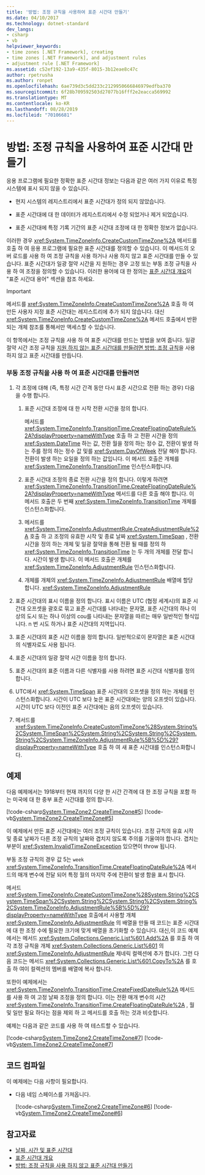 ```yaml
---
title: '방법: 조정 규칙을 사용하여 표준 시간대 만들기'
ms.date: 04/10/2017
ms.technology: dotnet-standard
dev_langs:
- csharp
- vb
helpviewer_keywords:
- time zones [.NET Framework], creating
- time zones [.NET Framework], and adjustment rules
- adjustment rule [.NET Framework]
ms.assetid: c52ef192-13a9-435f-8015-3b12eae8c47c
author: rpetrusha
ms.author: ronpet
ms.openlocfilehash: 6ae739d3c5dd233c2129950666846979edfba370
ms.sourcegitcommit: 6f28b709592503d27077b16fff2e2eacca569992
ms.translationtype: MT
ms.contentlocale: ko-KR
ms.lasthandoff: 08/28/2019
ms.locfileid: "70106681"
---
```

# <a name="how-to-create-time-zones-with-adjustment-rules"></a>방법: 조정 규칙을 사용하여 표준 시간대 만들기

응용 프로그램에 필요한 정확한 표준 시간대 정보는 다음과 같은 여러 가지 이유로 특정 시스템에 표시 되지 않을 수 있습니다.

- 현지 시스템의 레지스트리에서 표준 시간대가 정의 되지 않았습니다.

- 표준 시간대에 대 한 데이터가 레지스트리에서 수정 되었거나 제거 되었습니다.

- 표준 시간대에 특정 기록 기간의 표준 시간대 조정에 대 한 정확한 정보가 없습니다.

이러한 경우 <xref:System.TimeZoneInfo.CreateCustomTimeZone%2A> 메서드를 호출 하 여 응용 프로그램에 필요한 표준 시간대를 정의할 수 있습니다. 이 메서드의 오버 로드를 사용 하 여 조정 규칙을 사용 하거나 사용 하지 않고 표준 시간대를 만들 수 있습니다. 표준 시간대가 일광 절약 시간을 지 원하는 경우 고정 또는 부동 조정 규칙을 사용 하 여 조정을 정의할 수 있습니다. 이러한 용어에 대 한 정의는 [표준 시간대 개요](../../../docs/standard/datetime/time-zone-overview.md)의 "표준 시간대 용어" 섹션을 참조 하세요.

> [!IMPORTANT]
> 메서드를 <xref:System.TimeZoneInfo.CreateCustomTimeZone%2A> 호출 하 여 만든 사용자 지정 표준 시간대는 레지스트리에 추가 되지 않습니다. 대신 <xref:System.TimeZoneInfo.CreateCustomTimeZone%2A> 메서드 호출에서 반환 되는 개체 참조를 통해서만 액세스할 수 있습니다.

이 항목에서는 조정 규칙을 사용 하 여 표준 시간대를 만드는 방법을 보여 줍니다. 일광 절약 시간 조정 규칙을 [지원 하지 않는 표준 시간대를 만들려면 방법: 조정 규칙](../../../docs/standard/datetime/create-time-zones-without-adjustment-rules.md)을 사용 하지 않고 표준 시간대를 만듭니다.

### <a name="to-create-a-time-zone-with-floating-adjustment-rules"></a>부동 조정 규칙을 사용 하 여 표준 시간대를 만들려면

1. 각 조정에 대해 (즉, 특정 시간 간격 동안 다시 표준 시간으로 전환 하는 경우) 다음을 수행 합니다.

    1. 표준 시간대 조정에 대 한 시작 전환 시간을 정의 합니다.

       메서드를 <xref:System.TimeZoneInfo.TransitionTime.CreateFloatingDateRule%2A?displayProperty=nameWithType> 호출 하 고 전환 시간을 정의 <xref:System.DateTime> 하는 값, 전환 월을 정의 하는 정수 값, 전환이 발생 하는 주를 정의 하는 정수 값 및를 <xref:System.DayOfWeek> 전달 해야 합니다. 전환이 발생 하는 요일을 정의 하는 값입니다. 이 메서드 호출은 개체를 <xref:System.TimeZoneInfo.TransitionTime> 인스턴스화합니다.

    2. 표준 시간대 조정의 종료 전환 시간을 정의 합니다. 이렇게 하려면 <xref:System.TimeZoneInfo.TransitionTime.CreateFloatingDateRule%2A?displayProperty=nameWithType> 메서드를 다른 호출 해야 합니다. 이 메서드 호출은 두 번째 <xref:System.TimeZoneInfo.TransitionTime> 개체를 인스턴스화합니다.

    3. 메서드를 <xref:System.TimeZoneInfo.AdjustmentRule.CreateAdjustmentRule%2A> 호출 하 고 조정의 유효한 시작 및 종료 날짜 <xref:System.TimeSpan> , 전환 시간을 정의 하는 개체 및 일광 절약을 통해 전환 될 때를 정의 하 <xref:System.TimeZoneInfo.TransitionTime> 는 두 개의 개체를 전달 합니다. 시간이 발생 합니다. 이 메서드 호출은 개체를 <xref:System.TimeZoneInfo.AdjustmentRule> 인스턴스화합니다.

    4. 개체를 개체의 <xref:System.TimeZoneInfo.AdjustmentRule> 배열에 할당 합니다. <xref:System.TimeZoneInfo.AdjustmentRule>

2. 표준 시간대의 표시 이름을 정의 합니다. 표시 이름은 UTC (협정 세계시)의 표준 시간대 오프셋을 괄호로 묶고 표준 시간대를 나타내는 문자열, 표준 시간대의 하나 이상의 도시 또는 하나 이상의 cou를 나타내는 문자열을 따르는 매우 일반적인 형식입니다. n 번 시도 하거나 표준 시간대의 지역입니다.

3. 표준 시간대의 표준 시간 이름을 정의 합니다. 일반적으로이 문자열은 표준 시간대의 식별자로도 사용 됩니다.

4. 표준 시간대의 일광 절약 시간 이름을 정의 합니다.

5. 표준 시간대의 표준 이름과 다른 식별자를 사용 하려면 표준 시간대 식별자를 정의 합니다.

6. UTC에서 <xref:System.TimeSpan> 표준 시간대의 오프셋을 정의 하는 개체를 인스턴스화합니다. 시간이 UTC 보다 늦은 표준 시간대에는 양의 오프셋이 있습니다. 시간이 UTC 보다 이전인 표준 시간대에는 음의 오프셋이 있습니다.

7. 메서드를 <xref:System.TimeZoneInfo.CreateCustomTimeZone%28System.String%2CSystem.TimeSpan%2CSystem.String%2CSystem.String%2CSystem.String%2CSystem.TimeZoneInfo.AdjustmentRule%5B%5D%29?displayProperty=nameWithType> 호출 하 여 새 표준 시간대를 인스턴스화합니다.

## <a name="example"></a>예제

다음 예제에서는 1918부터 현재 까지의 다양 한 시간 간격에 대 한 조정 규칙을 포함 하는 미국에 대 한 중부 표준 시간대를 정의 합니다.

[!code-csharp[System.TimeZone2.CreateTimeZone#5](../../../samples/snippets/csharp/VS_Snippets_CLR_System/system.TimeZone2.CreateTimeZone/cs/System.TimeZone2.CreateTimeZone.cs#5)]
[!code-vb[System.TimeZone2.CreateTimeZone#5](../../../samples/snippets/visualbasic/VS_Snippets_CLR_System/system.TimeZone2.CreateTimeZone/vb/System.TimeZone2.CreateTimeZone.vb#5)]

이 예제에서 만든 표준 시간대에는 여러 조정 규칙이 있습니다. 조정 규칙의 유효 시작 및 종료 날짜가 다른 조정 규칙의 날짜와 겹치지 않도록 주의를 기울여야 합니다. 겹치는 부분이 <xref:System.InvalidTimeZoneException> 있으면이 throw 됩니다.

부동 조정 규칙의 경우 값 5는 `week` <xref:System.TimeZoneInfo.TransitionTime.CreateFloatingDateRule%2A> 메서드의 매개 변수에 전달 되어 특정 월의 마지막 주에 전환이 발생 함을 표시 합니다.

메서드<xref:System.TimeZoneInfo.CreateCustomTimeZone%28System.String%2CSystem.TimeSpan%2CSystem.String%2CSystem.String%2CSystem.String%2CSystem.TimeZoneInfo.AdjustmentRule%5B%5D%29?displayProperty=nameWithType> 호출에서 사용할 개체 <xref:System.TimeZoneInfo.AdjustmentRule> 의 배열을 만들 때 코드는 표준 시간대에 대 한 조정 수에 필요한 크기에 맞게 배열을 초기화할 수 있습니다. 대신,이 코드 예제에서는 메서드 <xref:System.Collections.Generic.List%601.Add%2A> 를 호출 하 여 각 조정 규칙을 개체 <xref:System.Collections.Generic.List%601> 의 <xref:System.TimeZoneInfo.AdjustmentRule> 제네릭 컬렉션에 추가 합니다. 그런 다음 코드는 메서드 <xref:System.Collections.Generic.List%601.CopyTo%2A> 를 호출 하 여이 컬렉션의 멤버를 배열에 복사 합니다.

또한이 예제에서는 <xref:System.TimeZoneInfo.TransitionTime.CreateFixedDateRule%2A> 메서드를 사용 하 여 고정 날짜 조정을 정의 합니다. 이는 전환 매개 변수의 시간 <xref:System.TimeZoneInfo.TransitionTime.CreateFloatingDateRule%2A> , 월 및 일만 필요 하다는 점을 제외 하 고 메서드를 호출 하는 것과 비슷합니다.

예제는 다음과 같은 코드를 사용 하 여 테스트할 수 있습니다.

[!code-csharp[System.TimeZone2.CreateTimeZone#7](../../../samples/snippets/csharp/VS_Snippets_CLR_System/system.TimeZone2.CreateTimeZone/cs/System.TimeZone2.CreateTimeZone.cs#7)]
[!code-vb[System.TimeZone2.CreateTimeZone#7](../../../samples/snippets/visualbasic/VS_Snippets_CLR_System/system.TimeZone2.CreateTimeZone/vb/System.TimeZone2.CreateTimeZone.vb#7)]

## <a name="compiling-the-code"></a>코드 컴파일

이 예제에는 다음 사항이 필요합니다.

- 다음 네임 스페이스를 가져옵니다.

  [!code-csharp[System.TimeZone2.CreateTimeZone#6](../../../samples/snippets/csharp/VS_Snippets_CLR_System/system.TimeZone2.CreateTimeZone/cs/System.TimeZone2.CreateTimeZone.cs#6)]
  [!code-vb[System.TimeZone2.CreateTimeZone#6](../../../samples/snippets/visualbasic/VS_Snippets_CLR_System/system.TimeZone2.CreateTimeZone/vb/System.TimeZone2.CreateTimeZone.vb#6)]

## <a name="see-also"></a>참고자료

- [날짜, 시간 및 표준 시간대](../../../docs/standard/datetime/index.md)
- [표준 시간대 개요](../../../docs/standard/datetime/time-zone-overview.md)
- [방법: 조정 규칙을 사용 하지 않고 표준 시간대 만들기](../../../docs/standard/datetime/create-time-zones-without-adjustment-rules.md)
